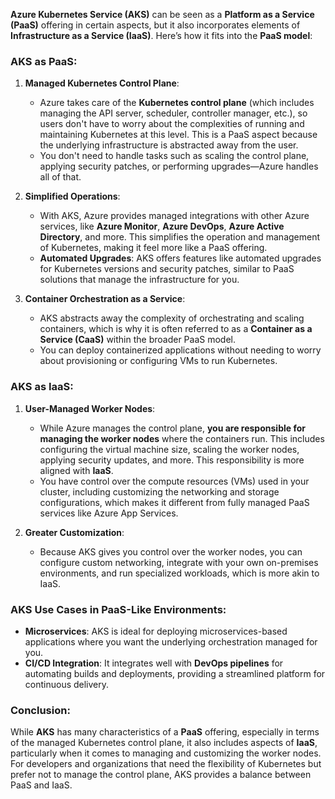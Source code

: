 **Azure Kubernetes Service (AKS)** can be seen as a **Platform as a Service (PaaS)** offering in certain aspects, but it also incorporates elements of **Infrastructure as a Service (IaaS)**. Here’s how it fits into the **PaaS model**:

### **AKS as PaaS:**

1. **Managed Kubernetes Control Plane**:
    
    - Azure takes care of the **Kubernetes control plane** (which includes managing the API server, scheduler, controller manager, etc.), so users don't have to worry about the complexities of running and maintaining Kubernetes at this level. This is a PaaS aspect because the underlying infrastructure is abstracted away from the user.
    - You don't need to handle tasks such as scaling the control plane, applying security patches, or performing upgrades—Azure handles all of that.
2. **Simplified Operations**:
    
    - With AKS, Azure provides managed integrations with other Azure services, like **Azure Monitor**, **Azure DevOps**, **Azure Active Directory**, and more. This simplifies the operation and management of Kubernetes, making it feel more like a PaaS offering.
    - **Automated Upgrades**: AKS offers features like automated upgrades for Kubernetes versions and security patches, similar to PaaS solutions that manage the infrastructure for you.
3. **Container Orchestration as a Service**:
    
    - AKS abstracts away the complexity of orchestrating and scaling containers, which is why it is often referred to as a **Container as a Service (CaaS)** within the broader PaaS model.
    - You can deploy containerized applications without needing to worry about provisioning or configuring VMs to run Kubernetes.

### **AKS as IaaS:**

1. **User-Managed Worker Nodes**:
    
    - While Azure manages the control plane, **you are responsible for managing the worker nodes** where the containers run. This includes configuring the virtual machine size, scaling the worker nodes, applying security updates, and more. This responsibility is more aligned with **IaaS**.
    - You have control over the compute resources (VMs) used in your cluster, including customizing the networking and storage configurations, which makes it different from fully managed PaaS services like Azure App Services.
2. **Greater Customization**:
    
    - Because AKS gives you control over the worker nodes, you can configure custom networking, integrate with your own on-premises environments, and run specialized workloads, which is more akin to IaaS.

### **AKS Use Cases in PaaS-Like Environments**:

- **Microservices**: AKS is ideal for deploying microservices-based applications where you want the underlying orchestration managed for you.
- **CI/CD Integration**: It integrates well with **DevOps pipelines** for automating builds and deployments, providing a streamlined platform for continuous delivery.

### Conclusion:

While **AKS** has many characteristics of a **PaaS** offering, especially in terms of the managed Kubernetes control plane, it also includes aspects of **IaaS**, particularly when it comes to managing and customizing the worker nodes. For developers and organizations that need the flexibility of Kubernetes but prefer not to manage the control plane, AKS provides a balance between PaaS and IaaS.